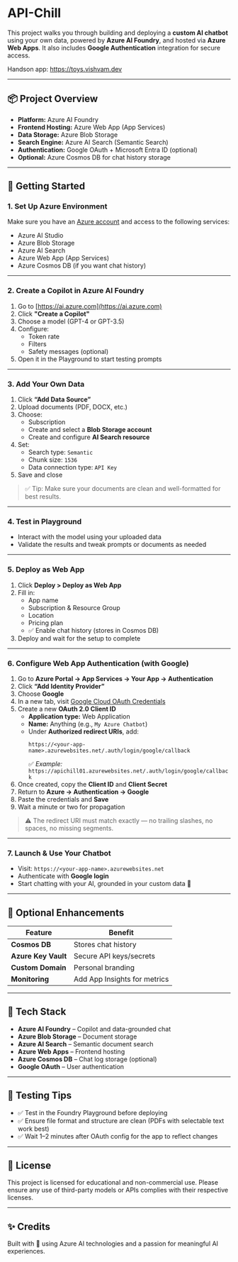 # API-Chill

This project walks you through building and deploying a **custom AI chatbot** using your own data, powered by **Azure AI Foundry**, and hosted via **Azure Web Apps**. It also includes **Google Authentication** integration for secure access.

Handson app:  https://toys.vishvam.dev

---

## 📦 Project Overview

- **Platform:** Azure AI Foundry  
- **Frontend Hosting:** Azure Web App (App Services)  
- **Data Storage:** Azure Blob Storage  
- **Search Engine:** Azure AI Search (Semantic Search)  
- **Authentication:** Google OAuth + Microsoft Entra ID (optional)  
- **Optional:** Azure Cosmos DB for chat history storage  

---

## 🚀 Getting Started

### 1. Set Up Azure Environment

Make sure you have an [Azure account](https://portal.azure.com) and access to the following services:
- Azure AI Studio
- Azure Blob Storage
- Azure AI Search
- Azure Web App (App Services)
- Azure Cosmos DB (if you want chat history)

---

### 2. Create a Copilot in Azure AI Foundry

1. Go to [https://ai.azure.com](https://ai.azure.com)
2. Click **"Create a Copilot"**
3. Choose a model (GPT-4 or GPT-3.5)
4. Configure:
   - Token rate
   - Filters
   - Safety messages (optional)
5. Open it in the Playground to start testing prompts

---

### 3. Add Your Own Data

1. Click **“Add Data Source”**
2. Upload documents (PDF, DOCX, etc.)
3. Choose:
   - Subscription
   - Create and select a **Blob Storage account**
   - Create and configure **AI Search resource**
4. Set:
   - Search type: `Semantic`
   - Chunk size: `1536`
   - Data connection type: `API Key`
5. Save and close

> ✅ Tip: Make sure your documents are clean and well-formatted for best results.

---

### 4. Test in Playground

- Interact with the model using your uploaded data  
- Validate the results and tweak prompts or documents as needed  

---

### 5. Deploy as Web App

1. Click **Deploy > Deploy as Web App**
2. Fill in:
   - App name
   - Subscription & Resource Group
   - Location
   - Pricing plan
   - ✅ Enable chat history (stores in Cosmos DB)
3. Deploy and wait for the setup to complete

---

### 6. Configure Web App Authentication (with Google)

1. Go to **Azure Portal → App Services → Your App → Authentication**
2. Click **“Add Identity Provider”**
3. Choose **Google**
4. In a new tab, visit [Google Cloud OAuth Credentials](https://console.cloud.google.com/apis/credentials)
5. Create a new **OAuth 2.0 Client ID**
   - **Application type:** Web Application
   - **Name:** Anything (e.g., `My Azure Chatbot`)
   - Under **Authorized redirect URIs**, add:
     ```
     https://<your-app-name>.azurewebsites.net/.auth/login/google/callback
     ```
     ✅ *Example:* `https://apichill01.azurewebsites.net/.auth/login/google/callback`
6. Once created, copy the **Client ID** and **Client Secret**
7. Return to **Azure → Authentication → Google**
8. Paste the credentials and **Save**
9. Wait a minute or two for propagation

> ⚠️ The redirect URI must match exactly — no trailing slashes, no spaces, no missing segments.


---

### 7. Launch & Use Your Chatbot

- Visit: `https://<your-app-name>.azurewebsites.net`
- Authenticate with **Google login**
- Start chatting with your AI, grounded in your custom data 🎯

---

## 🔐 Optional Enhancements

| Feature              | Benefit                        |
|----------------------|-------------------------------|
| **Cosmos DB**        | Stores chat history            |
| **Azure Key Vault**  | Secure API keys/secrets        |
| **Custom Domain**    | Personal branding              |
| **Monitoring**       | Add App Insights for metrics   |

---

## 🧠 Tech Stack

- **Azure AI Foundry** – Copilot and data-grounded chat
- **Azure Blob Storage** – Document storage
- **Azure AI Search** – Semantic document search
- **Azure Web Apps** – Frontend hosting
- **Azure Cosmos DB** – Chat log storage (optional)
- **Google OAuth** – User authentication

---

## 🧪 Testing Tips

- ✅ Test in the Foundry Playground before deploying  
- ✅ Ensure file format and structure are clean (PDFs with selectable text work best)  
- ✅ Wait 1–2 minutes after OAuth config for the app to reflect changes  

---

## 📄 License

This project is licensed for educational and non-commercial use. Please ensure any use of third-party models or APIs complies with their respective licenses.

---

## ✨ Credits

Built with 💙 using Azure AI technologies and a passion for meaningful AI experiences.  
